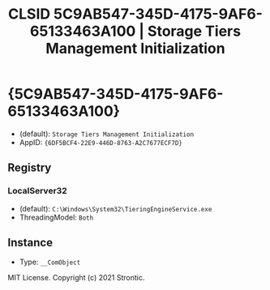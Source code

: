 ﻿---
title: "CLSID 5C9AB547-345D-4175-9AF6-65133463A100 | Storage Tiers Management Initialization"
excerpt: What is COM-Object CLSID 5C9AB547-345D-4175-9AF6-65133463A100?
---

# {5C9AB547-345D-4175-9AF6-65133463A100}

* (default): `Storage Tiers Management Initialization`
* AppID: `{6DF5BCF4-22E9-446D-8763-A2C7677ECF7D}`

## Registry


### LocalServer32

* (default): `C:\Windows\System32\TieringEngineService.exe`
* ThreadingModel: `Both`

## Instance

* Type: `__ComObject`

MIT License. Copyright (c) 2021 Strontic.


